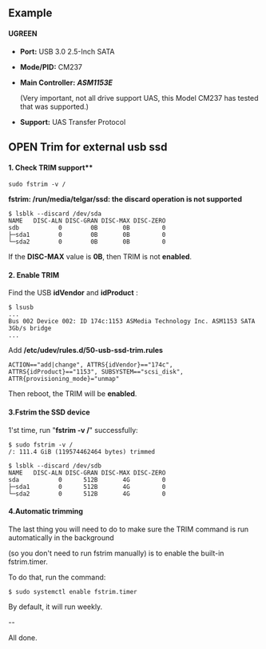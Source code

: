## Example

#### UGREEN

- **Port:** USB 3.0 2.5-Inch SATA

- **Mode/PID:** CM237
 
- **Main Controller:** ***ASM1153E***

    (Very important, not all drive support UAS, this Model CM237 has tested that was supported.)

- **Support:** UAS Transfer Protocol

## OPEN Trim for external usb ssd

#### 1. Check TRIM support**

```
sudo fstrim -v /
```

**fstrim: /run/media/telgar/ssd: the discard operation is not supported**

```
$ lsblk --discard /dev/sda
NAME   DISC-ALN DISC-GRAN DISC-MAX DISC-ZERO
sdb           0        0B       0B         0
├─sda1        0        0B       0B         0
└─sda2        0        0B       0B         0
```

If the **DISC-MAX** value is **0B**, then TRIM is not **enabled**.

#### 2. Enable TRIM

Find the USB **idVendor** and **idProduct** :

```
$ lsusb
...
Bus 002 Device 002: ID 174c:1153 ASMedia Technology Inc. ASM1153 SATA 3Gb/s bridge
...
```

Add **/etc/udev/rules.d/50-usb-ssd-trim.rules**

```
ACTION=="add|change", ATTRS{idVendor}=="174c", ATTRS{idProduct}=="1153", SUBSYSTEM=="scsi_disk", ATTR{provisioning_mode}="unmap"
```

Then reboot, the TRIM will be **enabled**.

#### 3.Fstrim the SSD device

1'st time, run "**fstrim -v /**" successfully:

```
$ sudo fstrim -v /
/: 111.4 GiB (119574462464 bytes) trimmed
```

```
$ lsblk --discard /dev/sdb
NAME   DISC-ALN DISC-GRAN DISC-MAX DISC-ZERO
sda           0      512B       4G         0
├─sda1        0      512B       4G         0
└─sda2        0      512B       4G         0
```

#### 4.Automatic trimming

The last thing you will need to do to make sure the TRIM command is run automatically in the background 

(so you don't need to run fstrim manually) is to enable the built-in fstrim.timer.

To do that, run the command:

```
$ sudo systemctl enable fstrim.timer
```

By default, it will run weekly.

--

All done.
